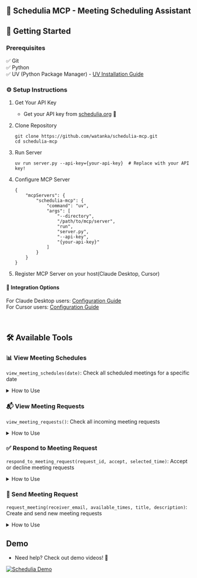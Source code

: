 ## 📅 Schedulia MCP - Meeting Scheduling Assistant

## 🚀 Getting Started
### Prerequisites
✅ Git  
✅ Python  
✅ UV (Python Package Manager) - [UV Installation Guide](https://github.com/astral-sh/uv)
  

### ⚙️ Setup Instructions
1. Get Your API Key
    - Get your API key from [schedulia.org](https://schedulia.org) 🔑  

2. Clone Repository
    ```
    git clone https://github.com/watanka/schedulia-mcp.git
    cd schedulia-mcp
    ```

3. Run Server
    ```
    uv run server.py --api-key={your-api-key}  # Replace with your API key!
    ```


4. Configure MCP Server
    ```
    {
        "mcpServers": {
            "schedulia-mcp": {
                "command": "uv",
                "args": [
                    "--directory",
                    "/path/to/mcp/server",
                    "run",
                    "server.py",
                    "--api-key",
                    "{your-api-key}"
                ]
            }
        }
    }
    ```
    
5. Register MCP Server on your host(Claude Desktop, Cursor)
#### 🔧 Integration Options  
For Claude Desktop users: [Configuration Guide](https://modelcontextprotocol.io/quickstart/user)  
For Cursor users: [Configuration Guide ](https://docs.cursor.com/context/model-context-protocol#configuring-mcp-servers)  


<br>

## 🛠️ Available Tools
### 📊 View Meeting Schedules
`view_meeting_schedules(date)`: Check all scheduled meetings for a specific date

<details>
<summary>How to Use</summary>

Ask to see your meetings using the `view_meeting_schedules` tool. You can specify a date or view all schedules.

**Prompt Examples:**
- "Please show me my meeting schedules"
- "Can you check my meetings for today using view_meeting_schedules?"
- "Use view_meeting_schedules to show my upcoming meetings"

**Example Response:**
```json
{
    "id": 1,
    "host": {"name": "John Doe", "email": "john@example.com"},
    "participants": [
        {"name": "Alice Smith", "email": "alice@example.com"}
    ],
    "time": {
        "start_time": "2024-03-20T14:00:00",
        "end_time": "2024-03-20T15:00:00"
    },
    "title": "Project Review",
    "description": "Weekly sync meeting"
}
```
</details>

### 📬 View Meeting Requests
`view_meeting_requests()`: Check all incoming meeting requests

<details>
<summary>How to Use</summary>

Use the `view_meeting_requests` tool to check any pending meeting invitations.

**Prompt Examples:**
- "Use view_meeting_requests to show my pending invitations"
- "Check my meeting requests using view_meeting_requests tool"
- "Show me all meeting requests in the system"

**Example Response:**
```json
{
    "request_id": 1,
    "sender": {"name": "Alice Smith", "email": "alice@example.com"},
    "receiver_email": "john@example.com",
    "available_times": [
        {
            "start_time": "2024-03-21T15:00:00",
            "end_time": "2024-03-21T16:00:00"
        }
    ],
    "status": "PENDING",
    "title": "Product Discussion"
}
```
</details>

### ✅ Respond to Meeting Request
`respond_to_meeting_request(request_id, accept, selected_time)`: Accept or decline meeting requests

<details>
<summary>How to Use</summary>

This is a two-step process using both `view_meeting_requests` and `respond_to_meeting_request` tools.

**Step 1 - View Requests:**
- "First, use view_meeting_requests to show me pending invitations"
- "Let me check the meeting requests using view_meeting_requests tool"

**Step 2 - Respond:**
- "Use respond_to_meeting_request to accept request ID 1 with the proposed time slot"
- "Please use respond_to_meeting_request to decline meeting request #2"

**Example Conversation:**
```
User: "First, show me my meeting requests using view_meeting_requests"
Assistant: "Here are your pending meeting requests: [shows requests]"
User: "Great, I want to accept request ID 1 using respond_to_meeting_request for the March 21st 15:00-16:00 slot"
```
</details>

### 📨 Send Meeting Request
`request_meeting(receiver_email, available_times, title, description)`: Create and send new meeting requests

<details>
<summary>How to Use</summary>

Use the `request_meeting` tool to create new meeting requests. You'll need to provide receiver's email, available times, title, and description.

**Prompt Examples:**
- "Use request_meeting to schedule a meeting with alice@example.com"
- "I need to send a meeting request using request_meeting tool for tomorrow"
- "Create a new meeting request with request_meeting for the team sync"

**Example Request:**
```
"Please use request_meeting to set up a meeting with following details:
- Receiver: alice@example.com
- Title: Project Kickoff
- Description: Initial project planning meeting
- Available times: 
  - March 25th, 2024 14:00-15:00
  - March 26th, 2024 11:00-12:00"
```

**Example Response:**
```json
{
    "request_id": 3,
    "sender": {"name": "John Doe", "email": "john@example.com"},
    "receiver_email": "alice@example.com",
    "available_times": [
        {
            "start_time": "2024-03-25T14:00:00",
            "end_time": "2024-03-25T15:00:00"
        },
        {
            "start_time": "2024-03-26T11:00:00",
            "end_time": "2024-03-26T12:00:00"
        }
    ],
    "status": "PENDING",
    "title": "Project Kickoff",
    "description": "Initial project planning meeting"
}
```
</details> 


## Demo
- Need help? Check out demo videos! 🎥  

[![Schedulia Demo](https://img.youtube.com/vi/vLkg-0RX5mQ/maxresdefault.jpg)](https://youtu.be/vLkg-0RX5mQ)


